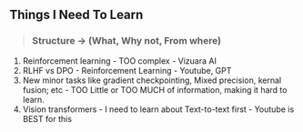 ## **T**hings **I** **N**eed **T**o **L**earn

> ### Structure -> (What, Why not, From where)

1. Reinforcement learning - TOO complex - Vizuara AI
2. RLHF vs DPO - Reinforcement Learning - Youtube, GPT
3. New minor tasks like gradient checkpointing, Mixed precision, kernal fusion; etc - TOO Little or TOO MUCH of information, making it hard to learn.
4. Vision transformers - I need to learn about Text-to-text first - Youtube is BEST for this
